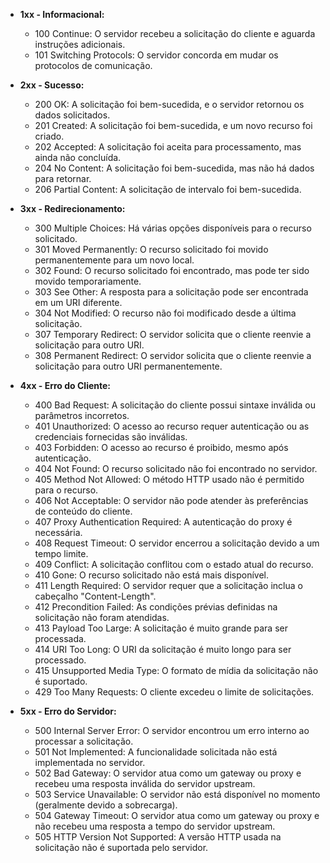 - **1xx - Informacional:**
  - 100 Continue: O servidor recebeu a solicitação do cliente e aguarda instruções adicionais.
  - 101 Switching Protocols: O servidor concorda em mudar os protocolos de comunicação.

- **2xx - Sucesso:**
  - 200 OK: A solicitação foi bem-sucedida, e o servidor retornou os dados solicitados.
  - 201 Created: A solicitação foi bem-sucedida, e um novo recurso foi criado.
  - 202 Accepted: A solicitação foi aceita para processamento, mas ainda não concluída.
  - 204 No Content: A solicitação foi bem-sucedida, mas não há dados para retornar.
  - 206 Partial Content: A solicitação de intervalo foi bem-sucedida.

- **3xx - Redirecionamento:**
  - 300 Multiple Choices: Há várias opções disponíveis para o recurso solicitado.
  - 301 Moved Permanently: O recurso solicitado foi movido permanentemente para um novo local.
  - 302 Found: O recurso solicitado foi encontrado, mas pode ter sido movido temporariamente.
  - 303 See Other: A resposta para a solicitação pode ser encontrada em um URI diferente.
  - 304 Not Modified: O recurso não foi modificado desde a última solicitação.
  - 307 Temporary Redirect: O servidor solicita que o cliente reenvie a solicitação para outro URI.
  - 308 Permanent Redirect: O servidor solicita que o cliente reenvie a solicitação para outro URI permanentemente.

- **4xx - Erro do Cliente:**
  - 400 Bad Request: A solicitação do cliente possui sintaxe inválida ou parâmetros incorretos.
  - 401 Unauthorized: O acesso ao recurso requer autenticação ou as credenciais fornecidas são inválidas.
  - 403 Forbidden: O acesso ao recurso é proibido, mesmo após autenticação.
  - 404 Not Found: O recurso solicitado não foi encontrado no servidor.
  - 405 Method Not Allowed: O método HTTP usado não é permitido para o recurso.
  - 406 Not Acceptable: O servidor não pode atender às preferências de conteúdo do cliente.
  - 407 Proxy Authentication Required: A autenticação do proxy é necessária.
  - 408 Request Timeout: O servidor encerrou a solicitação devido a um tempo limite.
  - 409 Conflict: A solicitação conflitou com o estado atual do recurso.
  - 410 Gone: O recurso solicitado não está mais disponível.
  - 411 Length Required: O servidor requer que a solicitação inclua o cabeçalho "Content-Length".
  - 412 Precondition Failed: As condições prévias definidas na solicitação não foram atendidas.
  - 413 Payload Too Large: A solicitação é muito grande para ser processada.
  - 414 URI Too Long: O URI da solicitação é muito longo para ser processado.
  - 415 Unsupported Media Type: O formato de mídia da solicitação não é suportado.
  - 429 Too Many Requests: O cliente excedeu o limite de solicitações.

- **5xx - Erro do Servidor:**
  - 500 Internal Server Error: O servidor encontrou um erro interno ao processar a solicitação.
  - 501 Not Implemented: A funcionalidade solicitada não está implementada no servidor.
  - 502 Bad Gateway: O servidor atua como um gateway ou proxy e recebeu uma resposta inválida do servidor upstream.
  - 503 Service Unavailable: O servidor não está disponível no momento (geralmente devido a sobrecarga).
  - 504 Gateway Timeout: O servidor atua como um gateway ou proxy e não recebeu uma resposta a tempo do servidor upstream.
  - 505 HTTP Version Not Supported: A versão HTTP usada na solicitação não é suportada pelo servidor.

